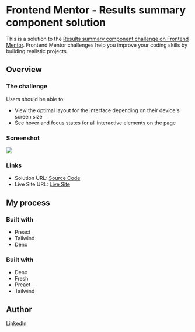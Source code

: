 # Frontend Mentor - Results summary component solution

This is a solution to the [Results summary component challenge on Frontend Mentor](https://www.frontendmentor.io/challenges/results-summary-component-CE_K6s0maV). Frontend Mentor challenges help you improve your coding skills by building realistic projects. 

## Overview

### The challenge

Users should be able to:

- View the optimal layout for the interface depending on their device's screen size
- See hover and focus states for all interactive elements on the page

### Screenshot

![](./screenshot.jpg)

### Links

- Solution URL: [Source Code](https://github.com/Epirito/results-summary-component)
- Live Site URL: [Live Site](https://your-live-site-url.com)

## My process

### Built with

- Preact
- Tailwind
- Deno

### Built with

- Deno
- Fresh
- Preact
- Tailwind


## Author

[LinkedIn](https://www.linkedin.com/in/lucas-limeira-487b2b1b3/)

